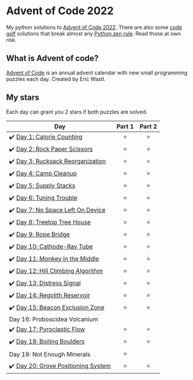 # Advent of Code 2022
My python solutions to [Advent of Code 2022](https://adventofcode.com/2022). There are also some [code golf](https://en.wikipedia.org/wiki/Code_golf) solutions that break almost any [Python zen rule](https://peps.python.org/pep-0020/). Read those at own risk.

## What is Advent of code?
[Advent of Code](https://adventofcode.com/about) is an annual advent calendar with new small programming puzzles each day. Created by Eric Wastl.

## My stars
Each day can grant you 2 stars if both puzzles are solved. 

| Day | Part 1 | Part 2 |
|---|:----:|:---:|
|✔️ [Day 1: Calorie Counting](01) | ⭐️ | ⭐️ |
|✔️ [Day 2: Rock Paper Scissors](02) | ⭐️ | ⭐️ |
|✔️ [Day 3: Rucksack Reorganization](03) | ⭐️ | ⭐️ |
|✔️ [Day 4: Camp Cleanup](04) | ⭐️ | ⭐️ |
|✔️ [Day 5: Supply Stacks](05) | ⭐️ | ⭐️ |
|✔️ [Day 6: Tuning Trouble](06) | ⭐️ | ⭐️ |
|✔️ [Day 7: No Space Left On Device](07) | ⭐️ | ⭐️ |
|✔️ [Day 8: Treetop Tree House](08) | ⭐️ | ⭐️ |
|✔️ [Day 9: Rope Bridge](09) | ⭐️ | ⭐️ |
|✔️ [Day 10: Cathode-Ray Tube](10) | ⭐️ | ⭐️ |
|✔️ [Day 11: Monkey in the Middle](11) | ⭐️ | ⭐️ |
|✔️ [Day 12: Hill Climbing Algorithm](12) | ⭐️ | ⭐️ |
|✔️ [Day 13: Distress Signal](13) | ⭐️ | ⭐️ |
|✔️ [Day 14: Regolith Reservoir](14) | ⭐️ | ⭐️ |
|✔️ [Day 15: Beacon Exclusion Zone](15) | ⭐️ | ⭐️ |
|Day 16: Proboscidea Volcanium |  |  |
|✔️ [Day 17: Pyroclastic Flow](17) | ⭐️ | ⭐️ |
|✔️ [Day 18: Boiling Boulders](18) | ⭐️ | ⭐️ |
|Day 19: Not Enough Minerals | ⭐️ |  |
|✔️ [Day 20: Grove Positioning System](20) | ⭐️ | ⭐️ |
